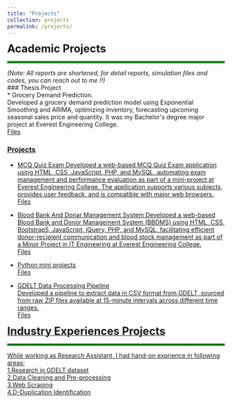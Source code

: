 ```yaml
---
title: "Projects"
collection: projects
permalink: /projects/
---
```



<span style="font-size: 25px; font-weight: bold;"> Academic Projects </span>
<hr style="border: 0; height: 5px; background-color: green;">
<span style="font-size: 14px;"><em>(Note: All reports are shortened, for detail reports, simulation files and codes, you can reach out to me !!)</em></span>
<br>
### Thesis Project <br>
* Grocery Demand Prediction.<br>
 Developed a grocery demand prediction model using Exponential Smoothing and ARIMA, optimizing inventory, forecasting upcoming seasonal sales price and quantity. It was my Bachelor's degree major project at Everest Engineering College.<br>
   <a href="https://github.com/MilanBhattarai77/Grocery-Demand-Prediction" target="_blank"> Files <br> 
   
    
### Projects <br>
* MCQ Quiz Exam
Developed a web-based MCQ Quiz Exam application using HTML, CSS, JavaScript, PHP, and MySQL, automating exam management and performance evaluation as part of a mini-project at Everest Engineering College. The application supports various subjects, provides user feedback, and is compatible with major web browsers.<br>
  <a href="https://github.com/MilanBhattarai77/MCQ-Quiz-Exam" target="_blank"> Files <br>

  
* Blood Bank And Donar Management System
Developed a web-based Blood Bank and Donor Management System (BBDMS) using HTML, CSS, Bootstrap5, JavaScript, jQuery, PHP, and MySQL, facilitating efficient donor-recipient communication and blood stock management as part of a Minor Project in IT Engineering at Everest Engineering College. <br>
  <a href="https://github.com/MilanBhattarai77/Blood-Bank-And-Donar-Management-System" target="_blank"> Files <br>

  
* Python mini projects<br>
  <a href="https://github.com/MilanBhattarai77/Python-mini-projects" target="_blank"> Files <br>

  
* GDELT Data Processing Pipeline <br>
 Developed a pipeline to extract data in CSV format from GDELT, sourced from raw ZIP files available at 15-minute intervals across different time ranges. <br>
  <a href="https://github.com/MilanBhattarai77/GDELT-Data-Processing-Pipeline" target="_blank"> Files <br>

  

<span style="font-size: 25px; font-weight: bold;"> Industry Experiences Projects </span>
<hr style="border: 0; height: 5px; background-color: green;">
While working as Research Assistant, I had hand-on exprience in following areas:<br>
1.Research in GDELT dataset<br>
2.Data Cleaning and Pre-processing<br>
3.Web Scraping<br>
4.D-Duplication Identification<br>



  
 

